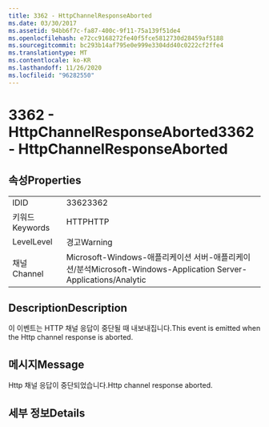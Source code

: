 ```yaml
---
title: 3362 - HttpChannelResponseAborted
ms.date: 03/30/2017
ms.assetid: 94bb6f7c-fa87-400c-9f11-75a139f51de4
ms.openlocfilehash: e72cc9168272fe40f5fce5812730d28459af5188
ms.sourcegitcommit: bc293b14af795e0e999e3304dd40c0222cf2ffe4
ms.translationtype: MT
ms.contentlocale: ko-KR
ms.lasthandoff: 11/26/2020
ms.locfileid: "96282550"
---
```

# <a name="3362---httpchannelresponseaborted"></a><span data-ttu-id="4304b-102">3362 - HttpChannelResponseAborted</span><span class="sxs-lookup"><span data-stu-id="4304b-102">3362 - HttpChannelResponseAborted</span></span>

## <a name="properties"></a><span data-ttu-id="4304b-103">속성</span><span class="sxs-lookup"><span data-stu-id="4304b-103">Properties</span></span>  
  
|||  
|-|-|  
|<span data-ttu-id="4304b-104">ID</span><span class="sxs-lookup"><span data-stu-id="4304b-104">ID</span></span>|<span data-ttu-id="4304b-105">3362</span><span class="sxs-lookup"><span data-stu-id="4304b-105">3362</span></span>|  
|<span data-ttu-id="4304b-106">키워드</span><span class="sxs-lookup"><span data-stu-id="4304b-106">Keywords</span></span>|<span data-ttu-id="4304b-107">HTTP</span><span class="sxs-lookup"><span data-stu-id="4304b-107">HTTP</span></span>|  
|<span data-ttu-id="4304b-108">Level</span><span class="sxs-lookup"><span data-stu-id="4304b-108">Level</span></span>|<span data-ttu-id="4304b-109">경고</span><span class="sxs-lookup"><span data-stu-id="4304b-109">Warning</span></span>|  
|<span data-ttu-id="4304b-110">채널</span><span class="sxs-lookup"><span data-stu-id="4304b-110">Channel</span></span>|<span data-ttu-id="4304b-111">Microsoft-Windows-애플리케이션 서버-애플리케이션/분석</span><span class="sxs-lookup"><span data-stu-id="4304b-111">Microsoft-Windows-Application Server-Applications/Analytic</span></span>|  
  
## <a name="description"></a><span data-ttu-id="4304b-112">Description</span><span class="sxs-lookup"><span data-stu-id="4304b-112">Description</span></span>  

 <span data-ttu-id="4304b-113">이 이벤트는 HTTP 채널 응답이 중단될 때 내보내집니다.</span><span class="sxs-lookup"><span data-stu-id="4304b-113">This event is emitted when the Http channel response is aborted.</span></span>  
  
## <a name="message"></a><span data-ttu-id="4304b-114">메시지</span><span class="sxs-lookup"><span data-stu-id="4304b-114">Message</span></span>  

 <span data-ttu-id="4304b-115">Http 채널 응답이 중단되었습니다.</span><span class="sxs-lookup"><span data-stu-id="4304b-115">Http channel response aborted.</span></span>  
  
## <a name="details"></a><span data-ttu-id="4304b-116">세부 정보</span><span class="sxs-lookup"><span data-stu-id="4304b-116">Details</span></span>
